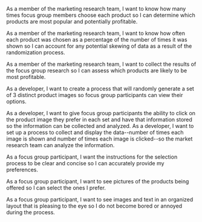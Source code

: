 As a member of the marketing research team, I want to know how many times focus group members choose each product so I can determine which products are most popular and potentially profitable.

As a member of the marketing research team, I want to know how often each product was chosen as a percentage of the number of times it was shown so I can account for any potential skewing of data as a result of the randomization process.

As a member of the marketing research team, I want to collect the results of the focus group research so I can assess which products are likely to be most profitable.


As a developer, I want to create a process that will randomly generate a set of 3 distinct product images so focus group participants can view their options.

As a developer, I want to give focus group participants the ability to click on the product image they prefer in each set and have that information stored so the information can be collected and analyzed.
As a developer, I want to set up a process to collect and display the data--number of times each image is shown and number of times each image is clicked--so the market research team can analyze the information.


As a focus group participant, I want the instructions for the selection process to be clear and concise so I can accurately provide my preferences.

As a focus group participant, I want to see pictures of the products being offered so I can select the ones I prefer.

As a focus group participant, I want to see images and text in an organized layout that is pleasing to the eye so I do not become bored or annoyed during the process.
